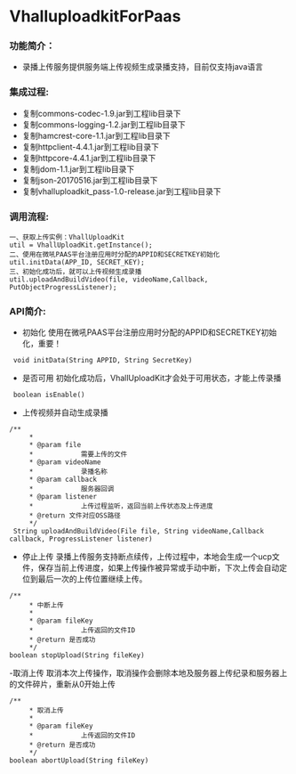 # VhalluploadkitForPaas
### 功能简介：

- 录播上传服务提供服务端上传视频生成录播支持，目前仅支持java语言

### 集成过程:
- 复制commons-codec-1.9.jar到工程lib目录下
- 复制commons-logging-1.2.jar到工程lib目录下
- 复制hamcrest-core-1.1.jar到工程lib目录下
- 复制httpclient-4.4.1.jar到工程lib目录下
- 复制httpcore-4.4.1.jar到工程lib目录下
- 复制jdom-1.1.jar到工程lib目录下
- 复制json-20170516.jar到工程lib目录下
- 复制vhalluploadkit_pass-1.0-release.jar到工程lib目录下

### 调用流程:
```
一、获取上传实例：VhallUploadKit
util = VhallUploadKit.getInstance();
二、使用在微吼PAAS平台注册应用时分配的APPID和SECRETKEY初始化
util.initData(APP_ID, SECRET_KEY);
三、初始化成功后，就可以上传视频生成录播
util.uploadAndBuildVideo(file, videoName,Callback, PutObjectProgressListener);
```

### API简介:

- 初始化
使用在微吼PAAS平台注册应用时分配的APPID和SECRETKEY初始化，重要！
```
 void initData(String APPID, String SecretKey)
```
- 是否可用
初始化成功后，VhallUploadKit才会处于可用状态，才能上传录播
```
 boolean isEnable()
```
- 上传视频并自动生成录播

```
/**
	 * 
	 * @param file
	 *            需要上传的文件
	 * @param videoName
	 *            录播名称
	 * @param callback
	 *            服务器回调
	 * @param listener
	 *            上传过程监听，返回当前上传状态及上传进度
	 * @return 文件对应OSS路径
	 */
 String uploadAndBuildVideo(File file, String videoName,Callback callback, ProgressListener listener)
```
- 停止上传
录播上传服务支持断点续传，上传过程中，本地会生成一个ucp文件，保存当前上传进度，如果上传操作被异常或手动中断，下次上传会自动定位到最后一次的上传位置继续上传。

```
/**
	 * 中断上传
	 *
	 * @param fileKey
	 *            上传返回的文件ID
	 * @return 是否成功
	 */
boolean stopUpload(String fileKey)
```
-取消上传
取消本次上传操作，取消操作会删除本地及服务器上传纪录和服务器上的文件碎片，重新从0开始上传
```
/**
	 * 取消上传
	 * 
	 * @param fileKey
	 *            上传返回的文件ID
	 * @return 是否成功
	 */
boolean abortUpload(String fileKey)
```
